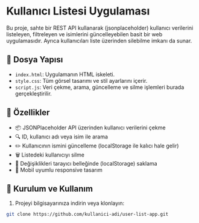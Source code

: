 # Kullanıcı Listesi Uygulaması

Bu proje, sahte bir REST API kullanarak (jsonplaceholder) kullanıcı verilerini listeleyen, filtreleyen ve isimlerini güncelleyebilen basit bir web uygulamasıdır. Ayrıca kullanıcıları liste üzerinden silebilme imkanı da sunar.

## 📁 Dosya Yapısı

- `index.html`: Uygulamanın HTML iskeleti.
- `style.css`: Tüm görsel tasarımı ve stil ayarlarını içerir.
- `script.js`: Veri çekme, arama, güncelleme ve silme işlemleri burada gerçekleştirilir.

## 🔧 Özellikler

- 📦 JSONPlaceholder API üzerinden kullanıcı verilerini çekme
- 🔍 ID, kullanıcı adı veya isim ile arama
- ✏️ Kullanıcının ismini güncelleme (localStorage ile kalıcı hale gelir)
- 🗑️ Listedeki kullanıcıyı silme
- 💾 Değişiklikleri tarayıcı belleğinde (localStorage) saklama
- 📱 Mobil uyumlu responsive tasarım

## 🚀 Kurulum ve Kullanım

1. Projeyi bilgisayarınıza indirin veya klonlayın:

```bash
git clone https://github.com/kullanici-adi/user-list-app.git
